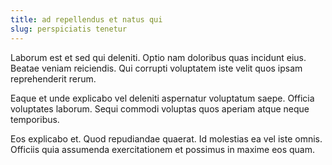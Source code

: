 ```yaml
---
title: ad repellendus et natus qui
slug: perspiciatis tenetur
---
```


Laborum est et sed qui deleniti. Optio nam doloribus quas incidunt eius. Beatae veniam reiciendis. Qui corrupti voluptatem iste velit quos ipsam reprehenderit rerum.

Eaque et unde explicabo vel deleniti aspernatur voluptatum saepe. Officia voluptates laborum. Sequi commodi voluptas quos aperiam atque neque temporibus.

Eos explicabo et. Quod repudiandae quaerat. Id molestias ea vel iste omnis. Officiis quia assumenda exercitationem et possimus in maxime eos quam.

